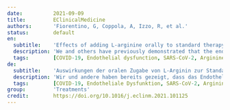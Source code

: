 ```yaml
---
date:          2021-09-09
title:         EClinicalMedicine
authors:       'Fiorentino, G, Coppola, A, Izzo, R, et al.'
status:        default
en:
  subtitle:    'Effects of adding L-arginine orally to standard therapy in patients with COVID-19: A randomized, double-blind, placebo-controlled, parallel-group trial. Results of the first interim analysis'
  description: 'We and others have previously demonstrated that the endothelium is a primary target of the severe acute respiratory syndrome coronavirus 2 (SARS-CoV-2), and L-arginine has been shown to improve endothelial dysfunction. However, the effects of L-arginine have never been evaluated in coronavirus disease 2019 (COVID-19). This is a parallel-group, double-blind, randomized, placebo-controlled trial conducted on patients hospitalized for severe COVID-19. Patients received 1.66 g L-arginine twice a day or placebo, administered orally. The primary efficacy endpoint was a reduction in respiratory support assessed 10 and 20 days after randomization. Secondary outcomes were the length of in-hospital stay, the time to normalization of lymphocyte number, and the time to obtain a negative real-time reverse transcription polymerase chain reaction (RT-PCR) for SARS-CoV-2 on nasopharyngeal swab. We present here the results of the initial interim analysis on the first 101 patients. No treatment-emergent serious adverse events were attributable to L-arginine. At 10-day evaluation, 71.1% of patients in the L-arginine arm and 44.4% in the placebo arm had the respiratory support reduced; however, a significant difference was not detected 20 days after randomization. Strikingly, patients treated with L-arginine exhibited a significantly reduced in-hospital stay vs placebo, with a median (interquartile range 25th,75th percentile) of 46 days (45,46) in the placebo group vs 25 days (21,26) in the L-arginine group; these findings were also confirmed after adjusting for potential confounders including age, duration of symptoms, comorbidities, D-dimer, as well as antiviral and anticoagulant treatments. The other secondary outcomes were not significantly different between groups. In this interim analysis, adding oral L-arginine to standard therapy in patients with severe COVID-19 significantly decreases the length of hospitalization and reduces the respiratory support at 10 but not at 20 days after starting the treatment.'
  tags:        [COVID-19, Endothelial dysfunction, SARS-CoV-2, Arginine, Clinical trial, Coronavirus, Immune response]
de:
  subtitle:    'Auswirkungen der oralen Zugabe von L-Arginin zur Standardtherapie bei Patienten mit COVID-19: Eine randomisierte, doppelblinde, placebokontrollierte Parallelgruppenstudie. Ergebnisse der ersten Zwischenanalyse'
  description: 'Wir und andere haben bereits gezeigt, dass das Endothel ein primäres Ziel des schweren akuten respiratorischen Syndroms Coronavirus 2 (SARS-CoV-2) ist, und es hat sich gezeigt, dass L-Arginin die endotheliale Dysfunktion verbessert. Die Auswirkungen von L-Arginin wurden jedoch noch nie bei der Coronavirus-Krankheit 2019 (COVID-19) untersucht. Dies ist eine parallele, doppelblinde, randomisierte, placebokontrollierte Studie, die an Patienten durchgeführt wurde, die wegen einer schweren COVID-19-Erkrankung ins Krankenhaus eingeliefert wurden. Die Patienten erhielten zweimal täglich 1,66 g L-Arginin oder Placebo, die oral verabreicht wurden. Der primäre Wirksamkeitsendpunkt war eine Verringerung der Beatmungsunterstützung, die 10 und 20 Tage nach der Randomisierung gemessen wurde. Sekundäre Endpunkte waren die Dauer des Krankenhausaufenthalts, die Zeit bis zur Normalisierung der Lymphozytenzahl und die Zeit bis zum Erhalt einer negativen Reverse-Transkriptions-Polymerase-Kettenreaktion (RT-PCR) in Echtzeit für SARS-CoV-2 auf einem Nasopharyngealabstrich. Wir stellen hier die Ergebnisse der ersten Zwischenanalyse der ersten 101 Patienten vor. Keine behandlungsbedingten schwerwiegenden unerwünschten Ereignisse waren auf L-Arginin zurückzuführen. Bei der 10-Tage-Auswertung wurde bei 71,1 % der Patienten im L-Arginin-Arm und bei 44,4 % im Placebo-Arm die Atemunterstützung reduziert; 20 Tage nach der Randomisierung wurde jedoch kein signifikanter Unterschied festgestellt. Auffallend ist, dass die mit L-Arginin behandelten Patienten eine signifikant kürzere Verweildauer im Krankenhaus aufwiesen als die Placebogruppe, mit einem Median (Interquartilsbereich 25., 75. Perzentil) von 46 Tagen (45, 46) in der Placebogruppe gegenüber 25 Tagen (21, 26) in der L-Arginin-Gruppe; diese Ergebnisse wurden auch nach Adjustierung für potenzielle Störfaktoren wie Alter, Dauer der Symptome, Begleiterkrankungen, D-Dimer sowie antivirale und gerinnungshemmende Behandlungen bestätigt. Bei den anderen sekundären Endpunkten gab es keine signifikanten Unterschiede zwischen den Gruppen. In dieser Zwischenanalyse führt die zusätzliche Einnahme von oralem L-Arginin zur Standardtherapie bei Patienten mit schwerer COVID-19 zu einer signifikanten Verringerung der Dauer des Krankenhausaufenthalts und zu einer Reduzierung der Beatmungsunterstützung 10, aber nicht 20 Tage nach Beginn der Behandlung.' 
  tags:        [COVID-19, Endotheliale Dysfunktion, SARS-CoV-2, Arginin, Klinische Studie, Coronavirus, Immunantwort]
group:         'Treatments'
credit:        https://doi.org/10.1016/j.eclinm.2021.101125
---
```

